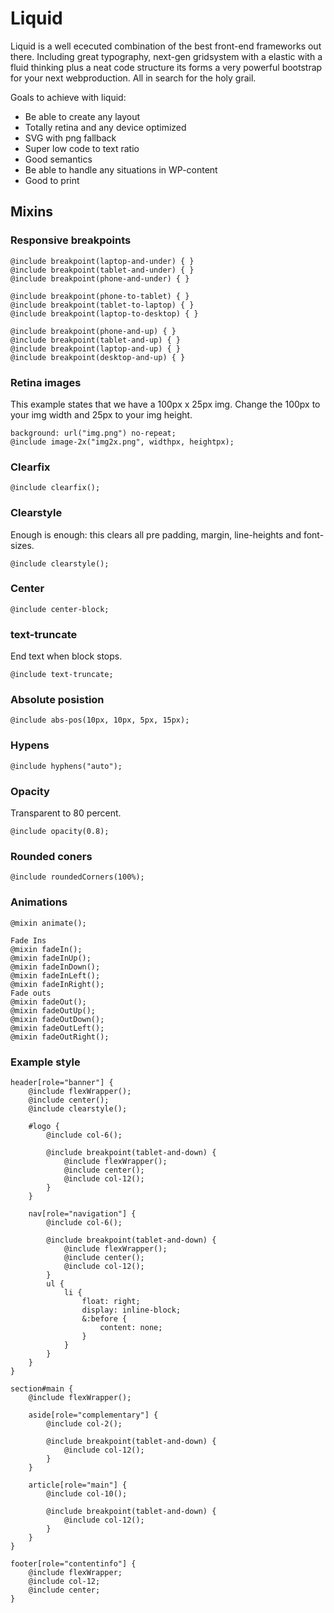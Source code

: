 Liquid
=============

Liquid is a well ececuted combination of the best front-end frameworks out there. Including great typography, next-gen gridsystem with a elastic with a fluid thinking plus a neat code structure its forms a very powerful bootstrap for your next webproduction. All in search for the holy grail.

Goals to achieve with liquid:

* Be able to create any layout
* Totally retina and any device optimized
* SVG with png fallback
* Super low code to text ratio
* Good semantics
* Be able to handle any situations in WP-content
* Good to print


Mixins
-------

### Responsive breakpoints

    @include breakpoint(laptop-and-under) { }
    @include breakpoint(tablet-and-under) { }
    @include breakpoint(phone-and-under) { }

    @include breakpoint(phone-to-tablet) { }
    @include breakpoint(tablet-to-laptop) { }
    @include breakpoint(laptop-to-desktop) { }

    @include breakpoint(phone-and-up) { }
    @include breakpoint(tablet-and-up) { }
    @include breakpoint(laptop-and-up) { }
    @include breakpoint(desktop-and-up) { }

### Retina images

This example states that we have a 100px x 25px img. Change the 100px to your img width and 25px to your img height.

    background: url("img.png") no-repeat;
    @include image-2x("img2x.png", widthpx, heightpx);

### Clearfix

    @include clearfix();

### Clearstyle

Enough is enough: this clears all pre padding, margin, line-heights and font-sizes.

    @include clearstyle();

### Center 

    @include center-block;

### text-truncate

End text when block stops.

    @include text-truncate;

### Absolute posistion

    @include abs-pos(10px, 10px, 5px, 15px);

### Hypens

    @include hyphens("auto");

### Opacity

Transparent to 80 percent.

    @include opacity(0.8);

### Rounded coners

    @include roundedCorners(100%);

### Animations

    @mixin animate();

    Fade Ins
    @mixin fadeIn();
    @mixin fadeInUp();
    @mixin fadeInDown();
    @mixin fadeInLeft();
    @mixin fadeInRight();
    Fade outs
    @mixin fadeOut();
    @mixin fadeOutUp();
    @mixin fadeOutDown();
    @mixin fadeOutLeft();
    @mixin fadeOutRight();

### Example style 

    header[role="banner"] {
        @include flexWrapper();
        @include center();  
        @include clearstyle();

        #logo {
            @include col-6();

            @include breakpoint(tablet-and-down) {
                @include flexWrapper();
                @include center();  
                @include col-12();
            }
        }

        nav[role="navigation"] {
            @include col-6();

            @include breakpoint(tablet-and-down) {
                @include flexWrapper();
                @include center();  
                @include col-12();
            }
            ul {
                li {
                    float: right;
                    display: inline-block;
                    &:before {
                        content: none;
                    }
                }
            }
        }
    }

    section#main {
        @include flexWrapper();

        aside[role="complementary"] { 
            @include col-2();

            @include breakpoint(tablet-and-down) {
                @include col-12();
            }
        }

        article[role="main"] {
            @include col-10();

            @include breakpoint(tablet-and-down) {
                @include col-12();
            }
        }
    }

    footer[role="contentinfo"] { 
        @include flexWrapper;
        @include col-12;
        @include center;
    }